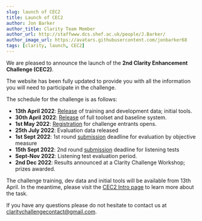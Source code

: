 ```yaml
---
slug: launch of CEC2
title: Launch of CEC2
author: Jon Barker
author_title: Clarity Team Member
author_url: http://staffwww.dcs.shef.ac.uk/people/J.Barker/
author_image_url: https://avatars.githubusercontent.com/jonbarker68
tags: [clarity, launch, CEC2]
---
```


We are pleased to announce the launch of the **2nd Clarity Enhancement Challenge (CEC2)**.

The website has been fully updated to provide you with all the information you will need to participate in the challenge.

The schedule for the challenge is as follows:

- **13th April 2022**: [Release](../docs/cec2/cec2_download) of training and development data; initial tools.
- **30th April 2022**: [Release](../docs/cec2/cec2_download) of full toolset and baseline system.
- **1st May 2022**: [Registration](../docs/cec2/cec2_registration) for challenge entrants opens.
- **25th July 2022**: Evaluation data released
- **1st Sept 2022**: 1st round [submission](../docs/cec2/cec2_submission) deadline for evaluation by objective measure
- **15th Sept 2022**: 2nd round [submission](../docs/cec2/cec2_submission) deadline for listening tests
- **Sept-Nov 2022**: Listening test evaluation period.
- **2nd Dec 2022**:  Results announced at a Clarity Challenge Workshop; prizes awarded.

The challenge training, dev data and initial tools will be available from 13th April. In the meantime, please visit the [CEC2 Intro page](../docs/cec2/cec2_intro) to learn more about the task.

If you have any questions please do not hesitate to contact us at [claritychallengecontact@gmail.com](mailto:claritychallengecontact@gmail.com).
